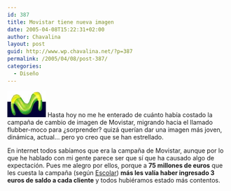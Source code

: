 ```yaml
---
id: 387
title: Movistar tiene nueva imagen
date: 2005-04-08T15:22:31+02:00
author: Chavalina
layout: post
guid: http://www.wp.chavalina.net/?p=387
permalink: /2005/04/08/post-387/
categories:
  - Diseño
---
```

<img class="imgizqda" src="/imagenes/fotos/logo-movistar.jpg" alt="nuevo logotipo de Movistar" /> Hasta hoy no me he enterado de cuánto había costado la campaña de cambio de imagen de Movistar, migrando hacia el llamado flubber-moco para ¿sorprender? quizá querían dar una imagen más joven, dinámica, actual… pero yo creo que se han estrellado.

En internet todos sabíamos que era la campaña de Movistar, aunque por lo que he hablado con mi gente parece ser que sí que ha causado algo de expectación. Pues me alegro por ellos, porque a **75 millones de euros** que les cuesta la campaña (según <a href="http://www.escolar.net/MT/archives/2005/04/75_millones_de.html" target="_blank">Escolar</a>) **más les valía haber ingresado 3 euros de saldo a cada cliente** y todos hubiéramos estado más contentos.